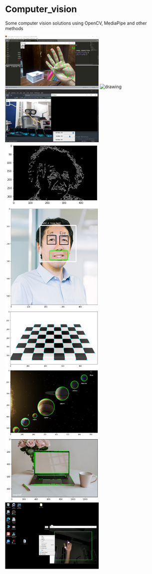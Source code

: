 # Computer_vision
Some computer vision solutions using OpenCV, MediaPipe and other methods


<img src="Hand_gesture_reco/images/sample1.jpg" alt="drawing" width =300/> <img src="Volume_adjust_using_fingers/images2/1.jpg" alt="drawing" width =300/> <img src="Drawing using color detection/1.png" alt="drawing" width =300/> <img src="Canny_edge_detection/output.png" alt="drawing" width =300/> <img src="Haar_cascade_classifier/output2.png" alt="drawing" width =300/> <img src="Harris_corner_detection/output3.png" alt="drawing" width =300/>  <img src="Hough_circle_(detecting planets)/output4.png" alt="drawing" width =300/> <img src="Hough_transform/download.png" alt="drawing" width =300/><img src="Controlling mouse with hand/1.png" alt="drawing" width =300/>

